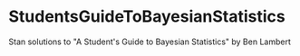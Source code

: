 # StudentsGuideToBayesianStatistics
Stan solutions to "A Student's Guide to Bayesian Statistics" by Ben Lambert
